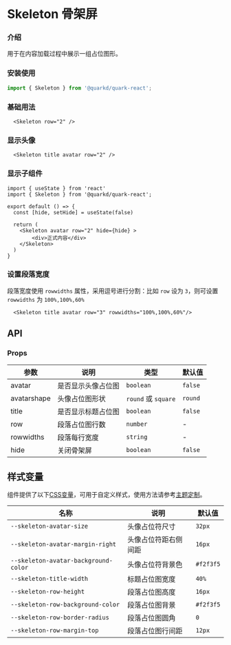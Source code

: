 # Skeleton 骨架屏

### 介绍

用于在内容加载过程中展示一组占位图形。

### 安装使用

```jsx
import { Skeleton } from '@quarkd/quark-react';
```

### 基础用法

```tsx
  <Skeleton row="2" />
```

### 显示头像

```tsx
  <Skeleton title avatar row="2" />
```

### 显示子组件

```tsx
import { useState } from 'react'
import { Skeleton } from '@quarkd/quark-react';

export default () => {
  const [hide, setHide] = useState(false)

  return (
    <Skeleton avatar row="2" hide={hide} >
        <div>正式内容</div>
    </Skeleton>
  )
}
```

### 设置段落宽度
段落宽度使用 `rowwidths` 属性，采用逗号进行分割：比如 `row` 设为 `3`，则可设置 `rowwidths` 为 `100%,100%,60%`
```tsx
  <Skeleton title avatar row="3" rowwidths="100%,100%,60%"/>
```

## API

### Props

| 参数         | 说明                             | 类型   | 默认值           |
|--------------|----------------------------------|--------|------------------|
| avatar       |  是否显示头像占位图             | `boolean` |  `false`  |
| avatarshape   |  头像占位图形状                  | `round` 或 `square` | `round` |
| title   |  是否显示标题占位图                  | `boolean` | `false` |  
| row          |  段落占位图行数                  | `number` | - | 
| rowwidths    |  段落每行宽度                  | `string` | - |
| hide         |  关闭骨架屏                    | `boolean` | `false` |

## 样式变量

组件提供了以下[CSS变量](https://developer.mozilla.org/zh-CN/docs/Web/CSS/Using_CSS_custom_properties)，可用于自定义样式，使用方法请参考[主题定制](#/zh-CN/guide/theme)。

| 名称                     | 说明                                  | 默认值          | 
| ------------------------ | ----------------------------------- | --------------- |
| `--skeleton-avatar-size`   | 头像占位符尺寸                         |     `32px` 
| `--skeleton-avatar-margin-right`       | 头像占位符距右侧间距                          |     `16px`     
| `--skeleton-avatar-background-color`       | 头像占位符背景色                       |      `#f2f3f5`     
| `--skeleton-title-width` | 标题占位图宽度                          |      `40%`
| `--skeleton-row-height` | 段落占位图高度                          |   `16px`    
| `--skeleton-row-background-color`    | 段落占位图背景                         |    `#f2f3f5`
| `--skeleton-row-border-radius`    | 段落占位图圆角                         |      `0`     
| `--skeleton-row-margin-top`        | 段落占位图行间距                          | `12px`       
